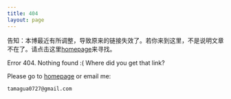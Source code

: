 ```yaml
---
title: 404
layout: page
---
```


告知：本博最近有所调整，导致原来的链接失效了。若你来到这里，不是说明文章不在了。请点击这里[homepage](/)来寻找。


Error 404. Nothing found :( Where did you get that link?

Please go to [homepage](/) or email me:

    tamagua0727@gmail.com

